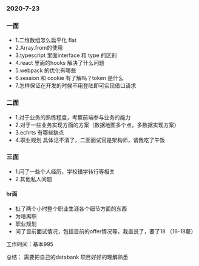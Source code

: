 ### 2020-7-23
### 一面
- 1.二维数组怎么扁平化 flat
- 2.Array.from的使用
- 3.typescript 里面interface 和 type 的区别
- 4.react 里面的hooks 解决了什么问题
- 5.webpack 的优化有哪些
- 6.session 和 cookie 有了解吗？token 是什么
- 7.怎样保证在开发的时候不用登陆即可实现借口请求

### 二面
- 1.对于业务的熟练程度，考察前端参与业务的能力
- 2.对于一些业务实现方面的方案（数据地图多个点，多数据实现方案）
- 3.echrts 有哪些缺点
- 4.职业规划
具体记不清了，二面面试官是架构师，请我吃了午饭

### 三面
- 1.问了一些个人经历，学校辍学转行等相关
- 2.其他私人问题

#### hr面
- 扯了两个小时整个职业生涯各个细节方面的东西
- 为啥离职
- 职业规划
- 问了目前面试情况，包括目前的offer情况等，我直说了，要了18 （16-18薪）

工作时间：基本995 

总结： 需要把自己的databank 项目好好的理解熟悉